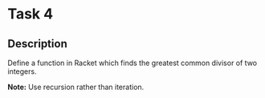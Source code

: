 # Task 4

## Description
Define a function in Racket which finds the greatest common divisor of two integers.

**Note:** Use recursion rather than iteration.
